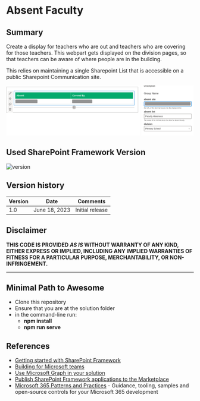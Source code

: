 # Absent Faculty

## Summary

Create a display for teachers who are out and teachers who are covering for those teachers. This webpart gets displayed on the division pages, so that teachers can be aware of where people are in the building.

This relies on maintaining a single Sharepoint List that is accessible on a public Sharepoint Communication site.

![Screenshot](./screenshot.png)

## Used SharePoint Framework Version

![version](https://img.shields.io/badge/version-1.17.3-green.svg)

## Version history

| Version | Date          | Comments        |
| ------- | ------------- | --------------- |
| 1.0     | June 18, 2023 | Initial release |

## Disclaimer

**THIS CODE IS PROVIDED _AS IS_ WITHOUT WARRANTY OF ANY KIND, EITHER EXPRESS OR IMPLIED, INCLUDING ANY IMPLIED WARRANTIES OF FITNESS FOR A PARTICULAR PURPOSE, MERCHANTABILITY, OR NON-INFRINGEMENT.**

---

## Minimal Path to Awesome

- Clone this repository
- Ensure that you are at the solution folder
- in the command-line run:
  - **npm install**
  - **npm run serve**

## References

- [Getting started with SharePoint Framework](https://docs.microsoft.com/en-us/sharepoint/dev/spfx/set-up-your-developer-tenant)
- [Building for Microsoft teams](https://docs.microsoft.com/en-us/sharepoint/dev/spfx/build-for-teams-overview)
- [Use Microsoft Graph in your solution](https://docs.microsoft.com/en-us/sharepoint/dev/spfx/web-parts/get-started/using-microsoft-graph-apis)
- [Publish SharePoint Framework applications to the Marketplace](https://docs.microsoft.com/en-us/sharepoint/dev/spfx/publish-to-marketplace-overview)
- [Microsoft 365 Patterns and Practices](https://aka.ms/m365pnp) - Guidance, tooling, samples and open-source controls for your Microsoft 365 development
